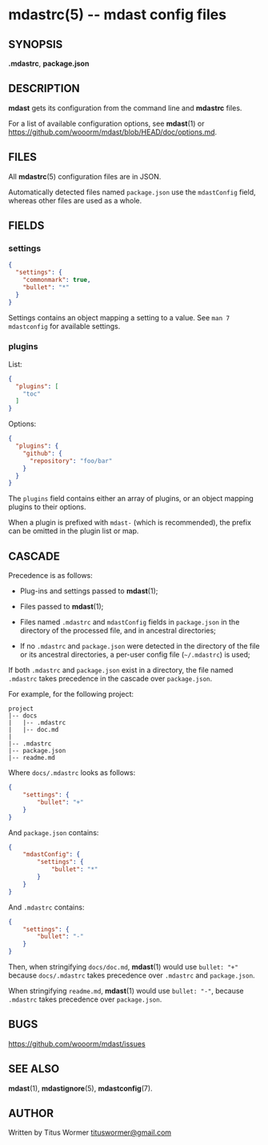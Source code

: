 # mdastrc(5) -- mdast config files

## SYNOPSIS

**.mdastrc**, **package.json**

## DESCRIPTION

**mdast** gets its configuration from the command line and **mdastrc** files.

For a list of available configuration options, see **mdast**(1) or <https://github.com/wooorm/mdast/blob/HEAD/doc/options.md>.

## FILES

All **mdastrc**(5) configuration files are in JSON.

Automatically detected files named `package.json` use the `mdastConfig`
field, whereas other files are used as a whole.

## FIELDS

### settings

```json
{
  "settings": {
    "commonmark": true,
    "bullet": "*"
  }
}
```

Settings contains an object mapping a setting to a value.
See `man 7 mdastconfig` for available settings.

### plugins

List:

```json
{
  "plugins": [
    "toc"
  ]
}
```

Options:

```json
{
  "plugins": {
    "github": {
      "repository": "foo/bar"
    }
  }
}
```

The `plugins` field contains either an array of plugins, or an object mapping
plugins to their options.

When a plugin is prefixed with `mdast-` (which is recommended), the prefix
can be omitted in the plugin list or map.

## CASCADE

Precedence is as follows:

*   Plug-ins and settings passed to **mdast**(1);

*   Files passed to **mdast**(1);

*   Files named `.mdastrc` and `mdastConfig` fields in `package.json` in the
    directory of the processed file, and in ancestral directories;

*   If no `.mdastrc` and `package.json` were detected in the directory of
    the file or its ancestral directories, a per-user config file (`~/.mdastrc`)
    is used;

If both `.mdastrc` and `package.json` exist in a directory, the file named
`.mdastrc` takes precedence in the cascade over `package.json`.

For example, for the following project:

```text
project
|-- docs
|   |-- .mdastrc
|   |-- doc.md
|
|-- .mdastrc
|-- package.json
|-- readme.md
```

Where `docs/.mdastrc` looks as follows:

```json
{
    "settings": {
        "bullet": "+"
    }
}
```

And `package.json` contains:

```json
{
    "mdastConfig": {
        "settings": {
            "bullet": "*"
        }
    }
}
```

And `.mdastrc` contains:

```json
{
    "settings": {
        "bullet": "-"
    }
}
```

Then, when stringifying `docs/doc.md`, **mdast**(1) would use `bullet: "+"`
because `docs/.mdastrc` takes precedence over `.mdastrc` and `package.json`.

When stringifying `readme.md`, **mdast**(1) would use `bullet: "-"`, because
`.mdastrc` takes precedence over `package.json`.

## BUGS

<https://github.com/wooorm/mdast/issues>

## SEE ALSO

**mdast**(1), **mdastignore**(5), **mdastconfig**(7).

## AUTHOR

Written by Titus Wormer <tituswormer@gmail.com>

